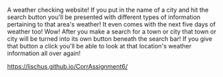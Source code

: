 A weather checking website!  If you put in the name of a city and hit the search button you'll be presented with different types of information pertaining to that area's weather!  It even comes with the next five days of weather too!  Wow!  After you make a search for a town or city that town or city will be turned into its own button beneath the search bar!  If you give that button a click you'll be able to look at that location's weather information all over again!

https://lischus.github.io/CorrAssignment6/
